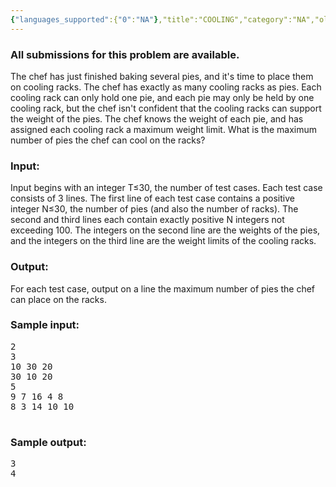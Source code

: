 ```yaml
---
{"languages_supported":{"0":"NA"},"title":"COOLING","category":"NA","old_version":true,"problem_code":"COOLING","tags":{"0":"NA"},"layout":"problem"}
---
```


<h3> All submissions for this problem are available. </h3><p>The chef has just finished baking several pies, and it's time to place them on cooling racks. The chef has exactly as many cooling racks as pies.  Each cooling rack can only hold one pie, and each pie may only be held by one cooling rack, but the chef isn't confident that the cooling racks can support the weight of the pies. The chef knows the weight of each pie, and has assigned each cooling rack a maximum weight limit. What is the maximum number of pies the chef can cool on the racks?</p>
<h3>Input:</h3>
<p>Input begins with an integer T≤30, the number of test cases. Each test case consists of 3 lines. The first line of each test case contains a positive integer N≤30, the number of pies (and also the number of racks). The second and third lines each contain exactly positive N integers not exceeding 100. The integers on the second line are the weights of the pies, and the integers on the third line are the weight limits of the cooling racks.</p>
<h3>Output:</h3>
<p>For each test case, output on a line the maximum number of pies the chef can place on the racks.</p>
<h3>Sample input:</h3>
<pre>2
3
10 30 20
30 10 20
5
9 7 16 4 8
8 3 14 10 10
 </pre>
<h3>Sample output:</h3>
<pre>3
4
 </pre>
<p></p>    